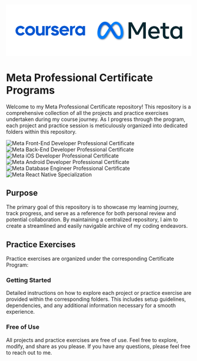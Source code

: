 ![Meta & Coursera](/static/meta.png)

# Meta Professional Certificate Programs

Welcome to my Meta Professional Certificate repository! This repository is a comprehensive collection of all the projects and practice exercises undertaken during my course journey. As I progress through the program, each project and practice session is meticulously organized into dedicated folders within this repository.

![Meta Front-End Developer Professional Certificate](https://www.coursera.org/professional-certificates/meta-front-end-developer) 
![Meta Back-End Developer Professional Certificate](https://www.coursera.org/professional-certificates/meta-Back-end-developer) 
![Meta iOS Developer Professional Certificate](https://www.coursera.org/professional-certificates/meta-ios-developer) 
![Meta Android Developer Professional Certificate](https://www.coursera.org/professional-certificates/meta-android-developer) 
![Meta Database Engineer Professional Certificate](https://www.coursera.org/professional-certificates/meta-database-engineer) 
![Meta React Native Specialization](https://www.coursera.org/specializations/meta-react-native) 



## Purpose

The primary goal of this repository is to showcase my learning journey, track progress, and serve as a reference for both personal review and potential collaboration. By maintaining a centralized repository, I aim to create a streamlined and easily navigable archive of my coding endeavors.

## Practice Exercises

Practice exercises are organized under the corresponding Certificate Program:


### Getting Started

Detailed instructions on how to explore each project or practice exercise are provided within the corresponding folders. This includes setup guidelines, dependencies, and any additional information necessary for a smooth experience.

### Free of Use

All projects and practice exercises are free of use. Feel free to explore, modify, and share as you please. If you have any questions, please feel free to reach out to me.